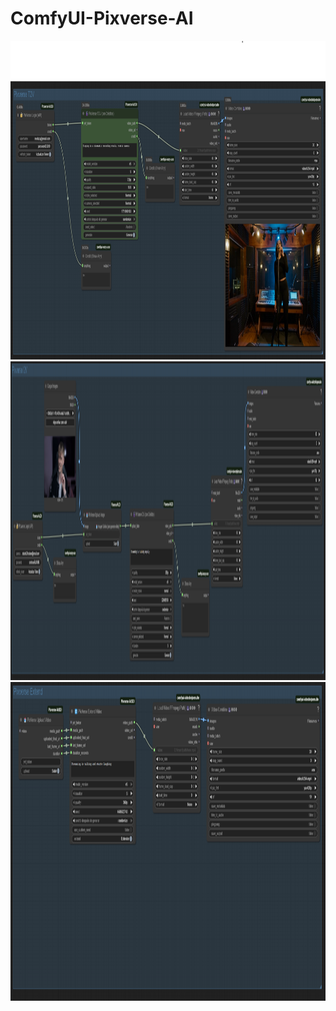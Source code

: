 # ComfyUI-Pixverse-AI


<img width="1502" height="510" alt="image" src="https://raw.githubusercontent.com/systemaiofinterest-wq/ComfyUI-Pixverse-AI/refs/heads/main/texttovideo_comfyui.png" />

<img width="1502" height="510" alt="image" src="https://raw.githubusercontent.com/systemaiofinterest-wq/ComfyUI-Pixverse-AI/refs/heads/main/imagetovideo_comfyui.png" />

<img width="1502" height="510" alt="image" src="https://raw.githubusercontent.com/systemaiofinterest-wq/ComfyUI-Pixverse-AI/refs/heads/main/extendtovideo_comfyui.png" />
